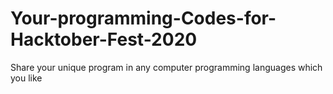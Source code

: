 # Your-programming-Codes-for-Hacktober-Fest-2020
Share your unique program in any computer programming languages which you like
